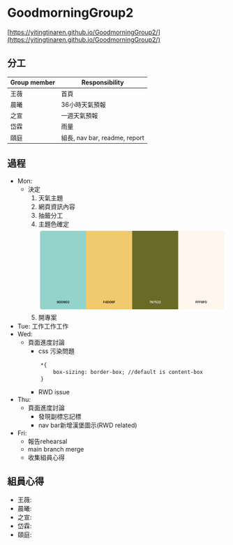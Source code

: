 # GoodmorningGroup2
[https://yitingtinaren.github.io/GoodmorningGroup2/](https://yitingtinaren.github.io/GoodmorningGroup2/)

## 分工
|Group member|Responsibility|
|---|---|
|王薇|首頁|
|晨曦|36小時天氣預報|
|之宣|一週天氣預報|
|岱霖|雨量|
|頤庭|組長, nav bar, readme, report|

## 過程
- Mon: 
    * 決定
        1. 天氣主題
        2. 網頁資訊內容
        3. 抽籤分工
        4. 主題色確定
            ![image](img/palette.png)
        5. 開專案
- Tue: 工作工作工作
- Wed: 
    * 頁面進度討論
        - css 污染問題
        ```
            *{
                box-sizing: border-box; //default is content-box
            }
        ```
        - RWD issue
- Thu:
    * 頁面進度討論
        - 發現副標忘記標
        - nav bar新增漢堡圖示(RWD related)
- Fri:
    * 報告rehearsal
    * main branch merge
    * 收集組員心得

## 組員心得
* 王薇:
* 晨曦:
* 之宣:
* 岱霖:
* 頤庭:
